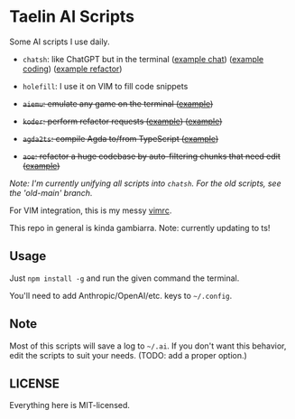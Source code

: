 Taelin AI Scripts
=================

Some AI scripts I use daily.

- `chatsh`: like ChatGPT but in the terminal ([example chat](https://x.com/VictorTaelin/status/1655304645953089538)) ([example coding](https://x.com/VictorTaelin/status/1809290888356729002)) ([example refactor](https://x.com/VictorTaelin/status/1828893898594300220))

- `holefill`: I use it on VIM to fill code snippets

- ~~`aiemu`: emulate any game on the terminal ([example](https://x.com/VictorTaelin/status/1790183986096116189))~~

- ~~`koder`: perform refactor requests ([example](https://x.com/VictorTaelin/status/1824489509146227192)) ([example](https://x.com/VictorTaelin/status/1811254153655558188))~~

- ~~`agda2ts`: compile Agda to/from TypeScript ([example](https://x.com/VictorTaelin/status/1837256721850306746))~~

- ~~`aoe`: refactor a huge codebase by auto-filtering chunks that need edit ([example](https://x.com/VictorTaelin/status/1873948475299111244))~~

*Note: I'm currently unifying all scripts into `chatsh`. For the old scripts, see the 'old-main' branch.*

For VIM integration, this is my messy [vimrc](https://github.com/VictorTaelin/OSX/blob/master/vimrc).

This repo in general is kinda gambiarra. Note: currently updating to ts!

## Usage

Just `npm install -g` and run the given command the terminal.

You'll need to add Anthropic/OpenAI/etc. keys to `~/.config`.

## Note

Most of this scripts will save a log to `~/.ai`. If you don't want this
behavior, edit the scripts to suit your needs. (TODO: add a proper option.)

## LICENSE

Everything here is MIT-licensed.
